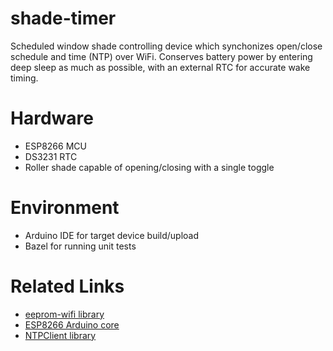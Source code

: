 # shade-timer
Scheduled window shade controlling device which synchonizes open/close schedule
and time (NTP) over WiFi. Conserves battery power by entering deep sleep as much
as possible, with an external RTC for accurate wake timing.

# Hardware
* ESP8266 MCU
* DS3231 RTC
* Roller shade capable of opening/closing with a single toggle

# Environment
* Arduino IDE for target device build/upload
* Bazel for running unit tests

# Related Links
* [eeprom-wifi library](https://github.com/cadouthat/eeprom-wifi)
* [ESP8266 Arduino core](https://github.com/esp8266/Arduino)
* [NTPClient library](https://github.com/arduino-libraries/NTPClient)
